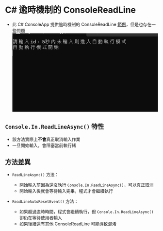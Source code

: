 # C# 逾時機制的 ConsoleReadLine

- 此 C# ConsoleApp 提供逾時機制的 ConsoleReadLine [範例](Program.cs)，但是也存在一些問題
![](01.png)

## `Console.In.ReadLineAsync()` 特性
- 該方法實際上**不會**真正取消輸入作業
- 一旦開始輸入，會阻塞當前執行緒


## 方法差異
- `ReadLineAsync()` 方法：
  - 開始輸入前因為還沒執行 `Console.In.ReadLineAsync()`，可以真正取消
  - 開始輸入後就會等待輸入完畢，程式才會繼續執行

- `ReadLineAutoResetEvent()` 方法：
  - 如果超過逾時時間，程式會繼續執行，但 `Console.In.ReadLineAsync()` 卻仍在等待使用者輸入
  - 如果後續還有其他 ConsoleReadLine 可能導致混淆